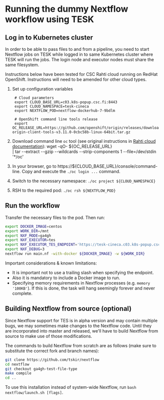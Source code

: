 # Running the dummy Nextflow workflow using TESK

## Log in to Kubernetes cluster
In order to be able to pass files to and from a pipeline, you need to start Nextflow jobs on TESK while logged in to same Kubernetes cluster where TESK will run the jobs. The login node and executor nodes must share the same filesystem.

Instructions below have been tested for CSC Rahti cloud running on RedHat OpenShift. Instructions will need to be amended for other cloud types.

1. Set up configuration variables

        # Cloud parameters
        export CLOUD_BASE_URL=c03.k8s-popup.csc.fi:8443
        export CLOUD_NAMESPACE=tesk-cineca
        export NEXTFLOW_POD=nextflow-dockerhub-7-9bdlm

        # OpenShift command line tools release
        export OC_RELEASE_URL=https://github.com/openshift/origin/releases/download/v3.11.0/openshift-origin-client-tools-v3.11.0-0cbc58b-linux-64bit.tar.gz

1. Download command line `oc` tool (see original instructions in [Rahti cloud documentation](https://docs.csc.fi/cloud/rahti/usage/cli/#how-to-install-the-oc-tool)):
        wget -qO- ${OC_RELEASE_URL} \
        | tar --extract --gzip --wildcards --strip-components 1 --file=/dev/stdin '*/oc'

1. In your browser, go to https://${CLOUD_BASE_URL}/console/command-line. Copy and execute the `./oc login ...` command.
1. Switch to the necessary namespace: `./oc project ${CLOUD_NAMESPACE}`
1. RSH to the required pod: `./oc rsh ${NEXTFLOW_POD}`

## Run the workflow
Transfer the necessary files to the pod. Then run:
```bash
export DOCKER_IMAGE=centos
export WORK_DIR=/mnt
export NXF_MODE=ga4gh
export NXF_EXECUTOR=tes
export NXF_EXECUTOR_TES_ENDPOINT='https://tesk-cineca.c03.k8s-popup.csc.fi'
export NXF_DEBUG=3
nextflow run main.nf -with-docker ${DOCKER_IMAGE} -w ${WORK_DIR}
```

Important considerations & known limitations:
* It is important not to use a trailing slash when specifying the endpoint.
* Also it is mandatory to include a Docker image to run.
* Specifying memory requirements in Nextflow processes (e.g. `memory '100KB'`). If this is done, the task will hang seemingly forever and never complete.

## Building Nextflow from source (optional)
Since Nextflow support for TES is in alpha version and may contain multiple bugs, we may sometimes make changes to the Nextflow code. Until they are incorporated into master and released, we'll have to build Nextflow from source to make use of those modifications.

The commands to build Nextflow from scratch are as follows (make sure to substitute the correct fork and branch names):

```bash
git clone https://github.com/tskir/nextflow
cd nextflow
git checkout ga4gh-test-file-type
make compile
cd ..
```

To use this installation instead of system-wide Nextflow, run `bash nextflow/launch.sh [flags]`.
